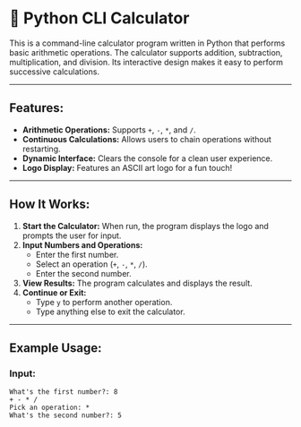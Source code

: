 # 🧮 Python CLI Calculator

This is a command-line calculator program written in Python that performs basic arithmetic operations. The calculator supports addition, subtraction, multiplication, and division. Its interactive design makes it easy to perform successive calculations.

---

## Features:
- **Arithmetic Operations:** Supports `+`, `-`, `*`, and `/`.
- **Continuous Calculations:** Allows users to chain operations without restarting.
- **Dynamic Interface:** Clears the console for a clean user experience.
- **Logo Display:** Features an ASCII art logo for a fun touch!

---

## How It Works:
1. **Start the Calculator:** When run, the program displays the logo and prompts the user for input.
2. **Input Numbers and Operations:**
   - Enter the first number.
   - Select an operation (`+`, `-`, `*`, `/`).
   - Enter the second number.
3. **View Results:** The program calculates and displays the result.
4. **Continue or Exit:**
   - Type `y` to perform another operation.
   - Type anything else to exit the calculator.

---

## Example Usage:
### Input:
```text
What's the first number?: 8
+ - * /
Pick an operation: *
What's the second number?: 5
